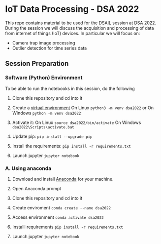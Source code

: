 # IoT Data Processing - DSA 2022

This repo contains material to be used for the DSAIL session at DSA 2022. During the session we will discuss the acquisition and processing of data from internet of things (IoT) devices. In particular we will focus on:
* Camera trap image processing
* Outlier detection for time series data

## Session Preparation

### Software (Python) Environment
To be able to run the notebooks in this session, do the following

1. Clone this repository and cd into it

2. Create a [virtual environment](https://docs.python.org/3/tutorial/venv.html) On Linux `python3 -m venv dsa2022` or On Windows `python -m venv dsa2022`

3. Activate it: On Linux `source dsa2022/bin/activate` On Windows `dsa2022\Scripts\activate.bat`

4. Update pip: `pip install --upgrade pip`

5. Install the requirements: `pip install -r requirements.txt`

6. Launch jupyter `jupyter notebook`


### A. Using anaconda 
1. Download and install [Anaconda](https://www.anaconda.com/products/distribution) for your machine.

2. Open Anaconda prompt

3. Clone this repository and cd into it

4.  Create enviroment `conda create --name dsa2022`

5. Access environment `conda activate dsa2022`

6. Installl requirements `pip install -r requirements.txt`

7. Launch jupyter `jupyter notebook`


